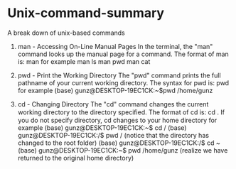 # Unix-command-summary
A break down of unix-based commands

1. man - Accessing On-Line Manual Pages
In the terminal, the "man" command looks up the manual page for a command. The format of man is:
man <commandname> for example
man ls
man pwd
man cat
  
2. pwd - Print the Working Directory
The "pwd" command prints the full pathname of your current working directory. The syntax for pwd is:
pwd for example
(base) gunz@DESKTOP-19EC1CK:~$pwd
/home/gunz

3. cd - Changing Directory
The "cd" command changes the current working directory to the directory speciﬁed. The format of cd is:
cd <directorypath>. If you do not specify directory, cd changes to your home directory for example
(base) gunz@DESKTOP-19EC1CK:~$ cd /
(base) gunz@DESKTOP-19EC1CK:/$ pwd 
/  (notice that the directory has changed to the root folder)
(base) gunz@DESKTOP-19EC1CK:/$ cd ~
(base) gunz@DESKTOP-19EC1CK:~$ pwd
/home/gunz (realize we have returned to the original home directory)
